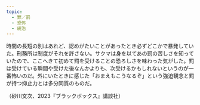```yaml
---
topic:
  - 罪／罰
  - 恐怖
  - 統治
---
```

時間の長短の別はあれど、認めがたいことがあったとき必ずどこかで暴発していた。刑務所は制度がそれを許さない。サクマは身を以てあの罰の苦しさを知っていたので、ここへきて初めて罰を受けることの恐ろしさを味わった気がした。罰は受けている瞬間や受けた後なんかよりも、次受けるかもしれないというのが一番怖いのだ。外にいたときに感じた「おまえもこうなるぞ」という強迫観念と罰が持つ抑止力とは多分同質のものだ。

（砂川文次、2023『ブラックボックス』講談社）